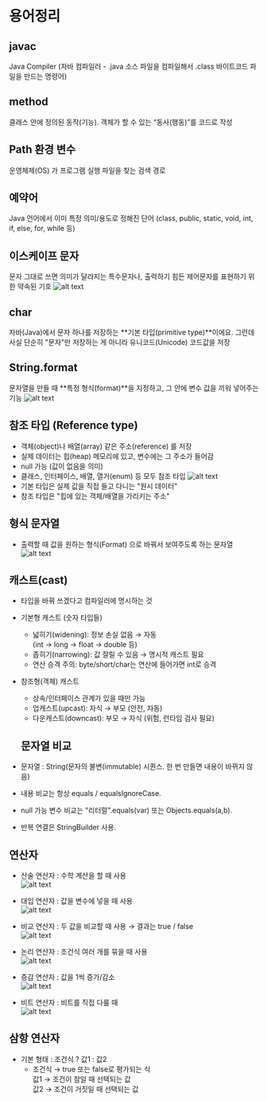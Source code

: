 # 용어정리
## javac 
 Java Compiler (자바 컴파일러 - .java 소스 파일을 컴파일해서 .class 바이트코드 파일을 만드는 명령어)

## method
클래스 안에 정의된 동작(기능). 객체가 할 수 있는 “동사(행동)”를 코드로 작성

## Path 환경 변수
운영체제(OS) 가 프로그램 실행 파일을 찾는 검색 경로

## 예약어
Java 언어에서 이미 특정 의미/용도로 정해진 단어 (class, public, static, void, int, if, else, for, while 등)

## 이스케이프 문자
문자 그대로 쓰면 의미가 달라지는 특수문자나, 출력하기 힘든 제어문자를 표현하기 위한 약속된 기호
![alt text](img/image-3.png)

## char
자바(Java)에서 문자 하나를 저장하는 **기본 타입(primitive type)**이에요. 그런데 사실 단순히 "문자"만 저장하는 게 아니라 유니코드(Unicode) 코드값을 저장

## String.format
문자열을 만들 때 **특정 형식(format)**을 지정하고, 그 안에 변수 값을 끼워 넣어주는 기능
![alt text](img/image-6.png)

## 참조 타입 (Reference type)
- 객체(object)나 배열(array) 같은 주소(reference) 를 저장
- 실제 데이터는 힙(heap) 메모리에 있고, 변수에는 그 주소가 들어감
- null 가능 (값이 없음을 의미)
- 클래스, 인터페이스, 배열, 열거(enum) 등 모두 참조 타입
![alt text](img/image-8.png)
- 기본 타입은 실제 값을 직접 들고 다니는 "원시 데이터"
- 참조 타입은 "힙에 있는 객체/배열을 가리키는 주소"

## 형식 문자열
- 출력할 때 값을 원하는 형식(Format) 으로 바꿔서 보여주도록 하는 문자열
![alt text](img/image-9.png)

## 캐스트(cast)
- 타입을 바꿔 쓰겠다고 컴파일러에 명시하는 것
- 기본형 캐스트 (숫자 타입들)
  - 넓히기(widening): 정보 손실 없음 → 자동  
    (int → long → float → double 등)
  - 좁히기(narrowing): 값 잘릴 수 있음 → 명시적 캐스트 필요
  - 연산 승격 주의: byte/short/char는 연산에 들어가면 int로 승격
- 참조형(객체) 캐스트
  - 상속/인터페이스 관계가 있을 때만 가능
  - 업캐스트(upcast): 자식 → 부모 (안전, 자동)
  - 다운캐스트(downcast): 부모 → 자식 (위험, 런타임 검사 필요)

  ## 문자열 비교
- 문자열 : String(문자의 불변(immutable) 시퀀스. 한 번 만들면 내용이 바뀌지 않음)
- 내용 비교는 항상 equals / equalsIgnoreCase.
- null 가능 변수 비교는 "리터럴".equals(var) 또는 Objects.equals(a,b).
- 반복 연결은 StringBuilder 사용.


## 연산자
- 산술 연산자 : 수학 계산을 할 때 사용  
![alt text](img/image-16.png)

- 대입 연산자 : 값을 변수에 넣을 때 사용  
![alt text](img/image-17.png)

- 비교 연산자 : 두 값을 비교할 때 사용 → 결과는 true / false  
![alt text](img/image-18.png)  

- 논리 연산자 : 조건식 여러 개를 묶을 때 사용  
![alt text](img/image-19.png)

- 증감 연산자 : 값을 1씩 증가/감소  
![alt text](img/image-20.png) 

- 비트 연산자 : 비트를 직접 다룰 때  
![alt text](img/image-21.png)

## 삼항 연산자  
- 기본 형태 : 조건식 ? 값1 : 값2  
  - 조건식 → true 또는 false로 평가되는 식  
    값1 → 조건이 참일 때 선택되는 값  
    값2 → 조건이 거짓일 때 선택되는 값
